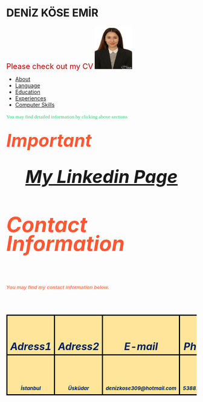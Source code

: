 <html>
<head>
<title>Deniz Köse Emir CV</title>
<script>
        let d = new Date();
        alert("Today's date is " + d);
    </script>
</head>
<body>
<h1>DENİZ KÖSE EMİR</h1>
<span
style='font-size:15.0pt;line-height:107%;color:#C00000'>Please check out my CV<o:p></o:p></span>
<img width=99 height=113  src="DKfoto.jpg" >
<nav>
  <ul>
    <li><a href="About.html">About</a></li>
    <li><a href="LANGUAGES.HTML">Language</a></li>
    <li><a href="EDUCATION.html">Education</a></li>
    <li><a href="EXPERIENCE.html">Experiences</a></li>
    <li><a href="COMPUTER SKILLS.html">Computer Skills</a></li>
  </ul>
</nav>
<font face="Tahoma" size="2px" color="#2ECC71">You may find detailed information by clicking above sections</font>
<h2><I><span
style='font-size:35.0pt;line-height:107%;color:#FF5733'>Important
<p align="center" class=MsoNormal><span lang=TR style='color:#002060;mso-ansi-language:TR'><a
href="https://tr.linkedin.com/in/deniz-k%C3%B6se-emir-89777193">My Linkedin Page</a><o:p></o:p></span></p>
<h3>Contact Information</h3>
<table class=MsoTableGrid border=1 cellspacing=0 cellpadding=0
 style='background:#FFE599;mso-background-themecolor:accent4;mso-background-themetint:
 102;border-collapse:collapse;border:none;mso-border-alt:solid windowtext 2.25pt;
 mso-yfti-tbllook:1184;mso-padding-alt:0cm 5.4pt 0cm 5.4pt;mso-border-insideh:
 2.25pt solid windowtext;mso-border-insidev:2.25pt solid windowtext'>
 <tr style='mso-yfti-irow:0;mso-yfti-firstrow:yes'>
  <td width=75 valign=top style='width:60pt;border:solid windowtext 2.25pt;
  padding:0cm 5.4pt 0cm 5.4pt'>
  <p class=MsoNormal align=center style='margin-bottom:0cm;margin-bottom:.0001pt;
  text-align:center;line-height:normal'><span style='font-size:20.0pt;
  color:#002060'>Adress1<o:p></o:p></span></p>
  </td>
  <td width=75 valign=top style='width:60pt;border:solid windowtext 2.25pt;
  border-left:none;mso-border-left-alt:solid windowtext 2.25pt;padding:0cm 5.4pt 0cm 5.4pt'>
  <p class=MsoNormal align=center style='margin-bottom:0cm;margin-bottom:.0001pt;
  text-align:center;line-height:normal'><span style='font-size:20.0pt;
  color:#002060'>Adress2<o:p></o:p></span></p>
  </td>
  <td width=75 valign=top style='width:60pt;border:solid windowtext 2.25pt;
  border-left:none;mso-border-left-alt:solid windowtext 2.25pt;padding:0cm 5.4pt 0cm 5.4pt'>
  <p class=MsoNormal align=center style='margin-bottom:0cm;margin-bottom:.0001pt;
  text-align:center;line-height:normal'><span style='font-size:20.0pt;
  color:#002060'>E-mail<o:p></o:p></span></p>
  </td>
  <td width=75 valign=top style='width:60pt;border:solid windowtext 2.25pt;
  border-left:none;mso-border-left-alt:solid windowtext 2.25pt;padding:0cm 5.4pt 0cm 5.4pt'>
  <p class=MsoNormal align=center style='margin-bottom:0cm;margin-bottom:.0001pt;
  text-align:center;line-height:normal'><span style='font-size:20.0pt;
  color:#002060'>Phone<o:p></o:p></span></p>
  </td>
 </tr>
 <tr style='mso-yfti-irow:0;mso-yfti-firstrow:yes'>
  <td width=75 valign=top style='width:60pt;border:solid windowtext 2.25pt;
  padding:0cm 5.4pt 0cm 5.4pt'>
  <p class=MsoNormal align=center style='margin-bottom:0cm;margin-bottom:.0001pt;
  text-align:center;line-height:normal'><span style='font-size:10.0pt;
  color:#002060'>İstanbul<o:p></o:p></span></p>
  </td>
  <td width=75 valign=top style='width:60pt;border:solid windowtext 2.25pt;
  border-left:none;mso-border-left-alt:solid windowtext 2.25pt;padding:0cm 5.4pt 0cm 5.4pt'>
  <p class=MsoNormal align=center style='margin-bottom:0cm;margin-bottom:.0001pt;
  text-align:center;line-height:normal'><span style='font-size:10.0pt;
  color:#002060'>Üsküdar<o:p></o:p></span></p>
  </td>
  <td width=75 valign=top style='width:60pt;border:solid windowtext 2.25pt;
  border-left:none;mso-border-left-alt:solid windowtext 2.25pt;padding:0cm 5.4pt 0cm 5.4pt'>
  <p class=MsoNormal align=center style='margin-bottom:0cm;margin-bottom:.0001pt;
  text-align:center;line-height:normal'><span style='font-size:10.0pt;
  color:#002060'>denizkose309@hotmail.com<o:p></o:p></span></p>
  </td>
  <td width=75 valign=top style='width:60pt;border:solid windowtext 2.25pt;
  border-left:none;mso-border-left-alt:solid windowtext 2.25pt;padding:0cm 5.4pt 0cm 5.4pt'>
  <p class=MsoNormal align=center style='margin-bottom:0cm;margin-bottom:.0001pt;
  text-align:center;line-height:normal'><span style='font-size:10.0pt;
  color:#002060'>5388714048<o:p></o:p></span></p>
  </td>
 </tr>
<font face="Arial" size="2px" color="#FF7A59">You may find my contact information below.</font>

